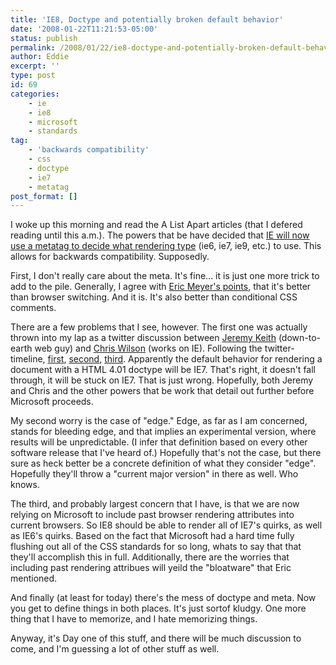 ```yaml
---
title: 'IE8, Doctype and potentially broken default behavior'
date: '2008-01-22T11:21:53-05:00'
status: publish
permalink: /2008/01/22/ie8-doctype-and-potentially-broken-default-behavior
author: Eddie
excerpt: ''
type: post
id: 69
categories:
    - ie
    - ie8
    - microsoft
    - standards
tag:
    - 'backwards compatibility'
    - css
    - doctype
    - ie7
    - metatag
post_format: []
---
```

I woke up this morning and read the A List Apart articles (that I defered reading until this a.m.).  The powers that be have decided that [IE will now use a metatag to decide what rendering type](http://alistapart.com/articles/beyonddoctype) (ie6, ie7, ie9, etc.) to use.  This allows for backwards compatibility.  Supposedly.

First, I don't really care about the meta.  It's fine... it is just one more trick to add to the pile. Generally, I agree with [Eric Meyer's points](http://alistapart.com/articles/fromswitchestotargets), that it's better than browser switching.  And it is.  It's also better than conditional CSS comments.

There are a few problems that I see, however. The first one was actually thrown into my lap as a twitter discussion between [Jeremy Keith](http://adactio.com/) (down-to-earth web guy) and [Chris Wilson](http://blogs.msdn.com/cwilso/) (works on IE). Following the twitter-timeline, [first](http://twitter.com/adactio/statuses/627930532), [second](http://twitter.com/cwilso/statuses/628255922), [third](http://twitter.com/adactio/statuses/628305212). Apparently the default behavior for rendering a document with a HTML 4.01 doctype will be IE7. That's right, it doesn't fall through, it will be stuck on IE7. That is just wrong. Hopefully, both Jeremy and Chris and the other powers that be work that detail out further before Microsoft proceeds.

My second worry is the case of "edge." Edge, as far as I am concerned, stands for bleeding edge, and that implies an experimental version, where results will be unpredictable.  (I infer that definition based on every other software release that I've heard of.) Hopefully that's not the case, but there sure as heck better be a concrete definition of what they consider "edge".  Hopefully they'll throw a "current major version" in there as well.  Who knows.

The third, and probably largest concern that I have, is that we are now relying on Microsoft to include past browser rendering attributes into current browsers. So IE8 should be able to render all of IE7's quirks, as well as IE6's quirks. Based on the fact that Microsoft had a hard time fully flushing out all of the CSS standards for so long, whats to say that that they'll accomplish this in full. Additionally, there are the worries that including past rendering attribues will yeild the "bloatware" that Eric mentioned.

And finally (at least for today) there's the mess of doctype and meta.  Now you get to define things in both places.  It's just sortof kludgy.  One more thing that I have to memorize, and I hate memorizing things.

Anyway, it's Day one of this stuff, and there will be much discussion to come, and I'm guessing a lot of other stuff as well.